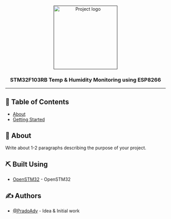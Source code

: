 <p align="center">
  <a href="" rel="noopener">
 <img width=200px height=200px src="https://i.imgur.com/6wj0hh6.jpg" alt="Project logo"></a>
</p>

<h3 align="center">STM32F103RB Temp & Humidity Monitoring using ESP8266</h3>

---

## 📝 Table of Contents

- [About](#about)
- [Getting Started](#getting_started)

## 🧐 About <a name = "about"></a>

Write about 1-2 paragraphs describing the purpose of your project.



## ⛏️ Built Using <a name = "built_using"></a>

- [OpenSTM32](https://www.openstm32.org/HomePage) - OpenSTM32

## ✍️ Authors <a name = "authors"></a>

- [@PradoAdy](https://github.com/pradoady) - Idea & Initial work
